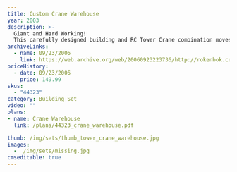```yaml
---
title: Custom Crane Warehouse
year: 2003
description: >-
  Giant and Hard Working!
  This carefully designed building and RC Tower Crane combination moves and stores all kinds of building materials. The RC Tower Crane features 4 different working attachments and works great with the RC Loader, RC Forklift, and RC TransGripper. The warehouse comes with pallets, crates, and pallet racks so you can move and store Roks, barrels . . . whatever! New ROK'n Roadway pieces make accurate driving a snap. Includes over 260 pieces. Requires Start Set and 3 AA batteries (not included).
archiveLinks:
  - name: 09/23/2006
    link: https://web.archive.org/web/20060923223736/http://rokenbok.com/catalog/pd_44623.html
priceHistory:
  - date: 09/23/2006
    price: 149.99
skus:
  - "44323"
category: Building Set
video: ""
plans:
- name: Crane Warehouse
  link: /plans/44323_crane_warehouse.pdf

thumb: /img/sets/thumb_tower_crane_warehouse.jpg
images:
  -  /img/sets/missing.jpg
cmseditable: true
---
```

